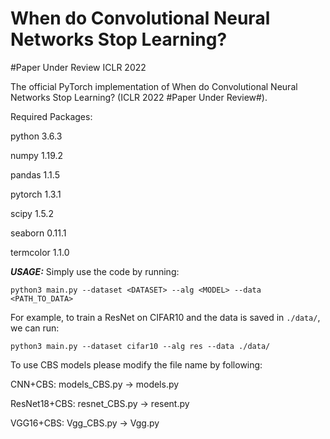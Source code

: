 # When do Convolutional Neural Networks Stop Learning?
#Paper Under Review ICLR 2022

The official PyTorch implementation of When do Convolutional Neural Networks Stop Learning? (ICLR 2022 #Paper Under Review#).

Required Packages:

python 3.6.3

numpy 1.19.2

pandas 1.1.5

pytorch 1.3.1

scipy 1.5.2

seaborn 0.11.1

termcolor 1.1.0

***USAGE:***
Simply use the code by running:

`python3 main.py --dataset <DATASET> --alg <MODEL> --data <PATH_TO_DATA>`

For example, to train a ResNet on CIFAR10 and the data is saved in `./data/`, we can run:

`python3 main.py --dataset cifar10 --alg res --data ./data/`


To use CBS models please modify the file name by following:

CNN+CBS:        models_CBS.py ->  models.py

ResNet18+CBS:   resnet_CBS.py ->  resent.py

VGG16+CBS:      Vgg_CBS.py    ->  Vgg.py



